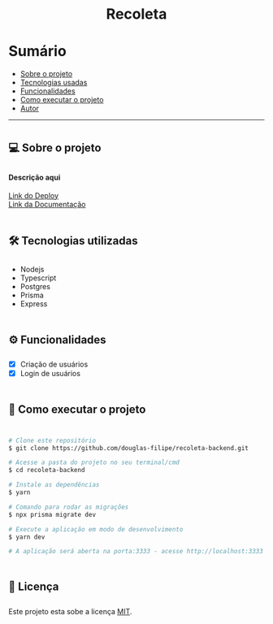<h1 align="center">Recoleta</h1>

# Sumário

- <a href="#sobre">Sobre o projeto</a><br>
- <a href="#techs">Tecnologias usadas</a><br>
- <a href="#funcionalidades">Funcionalidades</a><br>
- <a href="#executar">Como executar o projeto</a><br>
- <a href="#autor">Autor</a><br>

<hr>
<h2 style="padding: 10px 0" id="sobre">💻 Sobre o projeto</h2>

#### Descrição aqui

<a href="https://recoleta-api.herokuapp.com/">Link do Deploy</a><br>
<a href="https://documenter.getpostman.com/view/16999074/UyrGAtog">Link da Documentação</a>

#

<h2 style="padding: 10px 0" id="techs">🛠 Tecnologias utilizadas</h2>

- Nodejs
- Typescript
- Postgres
- Prisma
- Express

#

<h2 style="padding: 10px 0" id="funcionalidades">⚙️ Funcionalidades</h2>

- [x] Criação de usuários
- [x] Login de usuários

#

<h2 style="padding: 10px 0" id="executar">🧭 Como executar o projeto</h2>

```bash

# Clone este repositório
$ git clone https://github.com/douglas-filipe/recoleta-backend.git

# Acesse a pasta do projeto no seu terminal/cmd
$ cd recoleta-backend

# Instale as dependências
$ yarn

# Comando para rodar as migrações
$ npx prisma migrate dev

# Execute a aplicação em modo de desenvolvimento
$ yarn dev

# A aplicação será aberta na porta:3333 - acesse http://localhost:3333

```

#

<h2 style="padding: 10px 0" id="autor">📝 Licença</h2>

Este projeto esta sobe a licença [MIT](./LICENSE).

